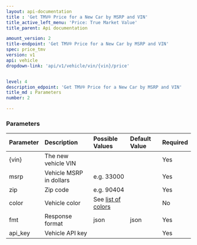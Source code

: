 ```yaml
---
layout: api-documentation
title : 'Get TMV® Price for a New Car by MSRP and VIN'
title_active_left_menu: 'Price: True Market Value'
title_parent: Api documentation

amount_version: 2
title-endpoint: 'Get TMV® Price for a New Car by MSRP and VIN'
spec: price_tmv
version: v1
api: vehicle
dropdown-link: 'api/v1/vehicle/vin/{vin}/price'


level: 4
description_edpoint: 'Get TMV® Price for a New Car by MSRP and VIN'
title_md : Parameters
number: 2

---
```


### Parameters

| Parameter  | Description                           | Possible Values   | Default Value | Required |
|:-----------|:--------------------------------------|:----------------- |:------------- |:-------- |
| {vin} 	 | The new vehicle VIN 					 | 					 | 				 | Yes		|
| msrp       | Vehicle MSRP in dollars               | e.g. 33000        |               | Yes      |
| zip        | Zip code		                         | e.g. 90404        |               | Yes      |
| color      | Vehicle color	                     | See [list of colors](/api-documentation/vehicle/price_tmv/v1/03_calculatenewtmv_vin/api-description.html)|   | No       |
| fmt        | Response format                       | json              | json          | Yes      |
| api_key    | Vehicle API key                       |                   |               | Yes      |